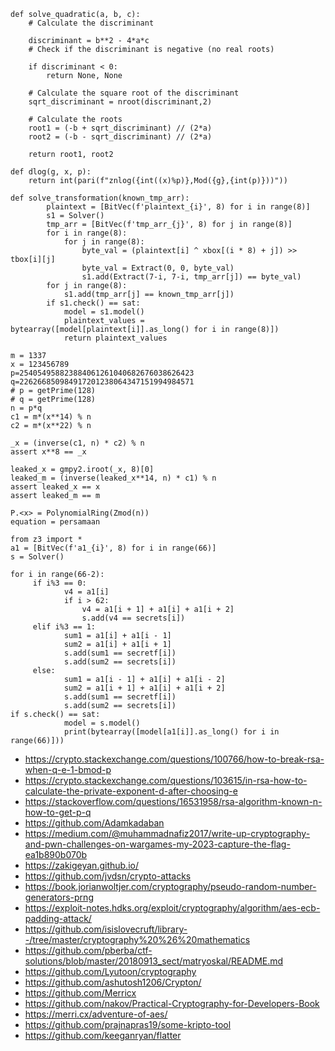 ```
def solve_quadratic(a, b, c):
    # Calculate the discriminant

    discriminant = b**2 - 4*a*c    
    # Check if the discriminant is negative (no real roots)

    if discriminant < 0:
        return None, None

    # Calculate the square root of the discriminant
    sqrt_discriminant = nroot(discriminant,2)
    
    # Calculate the roots
    root1 = (-b + sqrt_discriminant) // (2*a)
    root2 = (-b - sqrt_discriminant) // (2*a)
    
    return root1, root2
```

```
def dlog(g, x, p):
    return int(pari(f"znlog({int((x)%p)},Mod({g},{int(p)}))"))
```


```
def solve_transformation(known_tmp_arr):
        plaintext = [BitVec(f'plaintext_{i}', 8) for i in range(8)]
        s1 = Solver()
        tmp_arr = [BitVec(f'tmp_arr_{j}', 8) for j in range(8)]
        for i in range(8):
            for j in range(8):
                byte_val = (plaintext[i] ^ xbox[(i * 8) + j]) >> tbox[i][j]
                byte_val = Extract(0, 0, byte_val)
                s1.add(Extract(7-i, 7-i, tmp_arr[j]) == byte_val)
        for j in range(8):
            s1.add(tmp_arr[j] == known_tmp_arr[j])
        if s1.check() == sat:
            model = s1.model()
            plaintext_values = bytearray([model[plaintext[i]].as_long() for i in range(8)])
            return plaintext_values
```

```
m = 1337
x = 123456789
p=254054958823884061261040682676038626423
q=226266850984917201238064347151994984571
# p = getPrime(128)
# q = getPrime(128)
n = p*q
c1 = m*(x**14) % n
c2 = m*(x**22) % n

_x = (inverse(c1, n) * c2) % n
assert x**8 == _x

leaked_x = gmpy2.iroot(_x, 8)[0]
leaked_m = (inverse(leaked_x**14, n) * c1) % n
assert leaked_x == x
assert leaked_m == m
```

```
P.<x> = PolynomialRing(Zmod(n))
equation = persamaan
```

```
from z3 import *
a1 = [BitVec(f'a1_{i}', 8) for i in range(66)]
s = Solver()

for i in range(66-2):
     if i%3 == 0:
            v4 = a1[i]
            if i > 62:
                v4 = a1[i + 1] + a1[i] + a1[i + 2]
                s.add(v4 == secrets[i])
     elif i%3 == 1:
            sum1 = a1[i] + a1[i - 1]
            sum2 = a1[i] + a1[i + 1]
            s.add(sum1 == secretf[i])
            s.add(sum2 == secrets[i])
     else:
            sum1 = a1[i - 1] + a1[i] + a1[i - 2]
            sum2 = a1[i + 1] + a1[i] + a1[i + 2]
            s.add(sum1 == secretf[i])
            s.add(sum2 == secrets[i])
if s.check() == sat:
            model = s.model()
            print(bytearray([model[a1[i]].as_long() for i in range(66)]))
```


- https://crypto.stackexchange.com/questions/100766/how-to-break-rsa-when-q-e-1-bmod-p
- https://crypto.stackexchange.com/questions/103615/in-rsa-how-to-calculate-the-private-exponent-d-after-choosing-e
- https://stackoverflow.com/questions/16531958/rsa-algorithm-known-n-how-to-get-p-q
- https://github.com/Adamkadaban
- https://medium.com/@muhammadnafiz2017/write-up-cryptography-and-pwn-challenges-on-wargames-my-2023-capture-the-flag-ea1b890b070b
- https://zakigeyan.github.io/
- https://github.com/jvdsn/crypto-attacks
- https://book.jorianwoltjer.com/cryptography/pseudo-random-number-generators-prng
- https://exploit-notes.hdks.org/exploit/cryptography/algorithm/aes-ecb-padding-attack/
- https://github.com/isislovecruft/library--/tree/master/cryptography%20%26%20mathematics
- https://github.com/pberba/ctf-solutions/blob/master/20180913_sect/matryoskal/README.md
- https://github.com/Lyutoon/cryptography
- https://github.com/ashutosh1206/Crypton/
- https://github.com/Merricx
- https://github.com/nakov/Practical-Cryptography-for-Developers-Book
- https://merri.cx/adventure-of-aes/
- https://github.com/prajnapras19/some-kripto-tool
- https://github.com/keeganryan/flatter
